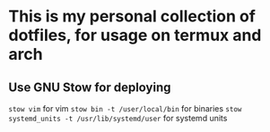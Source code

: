 # This is my personal collection of dotfiles, for usage on termux and arch

## Use GNU Stow for deploying
`stow vim` for vim
`stow bin -t /user/local/bin` for binaries
`stow systemd_units -t /usr/lib/systemd/user` for systemd units
